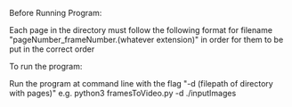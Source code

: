 Before Running Program: 

Each page in the directory must follow the following format for filename "pageNumber_frameNumber.(whatever extension)" in order for them to be put in the correct order

To run the program:

Run the program at command line with the flag "-d (filepath of directory with pages)"
e.g. python3 framesToVideo.py -d ./inputImages
